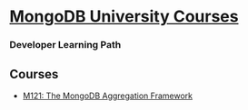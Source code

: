 # [MongoDB University Courses](https://university.mongodb.com/)

### Developer Learning Path

## Courses

- [M121: The MongoDB Aggregation Framework](https://university.mongodb.com/courses/M121/about)
